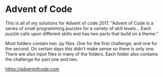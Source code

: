 # Advent of Code


This is all of my solutions for Advent of code 2017. "Advent of Code is a series of small programming puzzles for a variety of skill levels... Each puzzle calls upon different skills and has two parts that build on a theme." 

Most folders contain two .py files. One for the first challenge, and one for the second. On certain days this didn't make sense so there is only one. There are also input files in many of the folders. Each folder also contains the challenge for part one and two. 

https://adventofcode.com